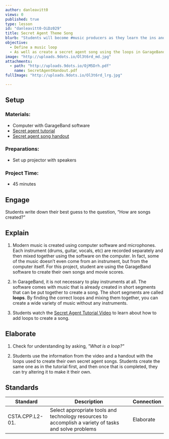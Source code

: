 ```yaml
---
author: danleavitt0
views: 0
published: true
type: lesson
id: "danleavitt0-OiDz029"
title: Secret Agent Theme Song
blurb: "Students will become #music producers as they learn the ins and outs of creating their own songs using #GarageBand."
objective: 
  - Define a music loop
  - As well as create a secret agent song using the loops in GarageBand
image: "http://uploads.9dots.io/Ol3t6rd_md.jpg"
attachments: 
  - path: "http://uploads.9dots.io/OjM5Drh.pdf"
    name: SecretAgentHandout.pdf
fullImage: "http://uploads.9dots.io/Ol3t6rd_lrg.jpg"

---
```


## Setup

### Materials:

- Computer with GarageBand software
- [Secret agent tutorial](https://www.youtube.com/watch?v=HMuQchbJRG0)
- [Secret agent song handout](http://uploads.9dots.io/OjM5Drh.pdf)

### Preparations:

- Set up projector with speakers

### Project Time:

- 45 minutes
 
## Engage

Students write down their best guess to the question, “How are songs created?”

## Explain

1. Modern music is created using computer software and microphones. Each instrument (drums, guitar, vocals, etc) are recorded separately and then mixed together using the software on the computer. In fact, some of the music doesn’t even come from an instrument, but from the computer itself. For this project, student are using the GarageBand software to create their own songs and movie scores.

2. In GarageBand, it is not necessary to play instruments at all. The software comes with music that is already created in short segments that can be put together to create a song. The short segments are called **loops**. By finding the correct loops and mixing them together, you can create a wide variety of music without any instruments.

3. Students watch the [Secret Agent Tutorial Video](https://www.youtube.com/watch?v=HMuQchbJRG0) to learn about how to add loops to create a song.

## Elaborate

1. Check for understanding by asking, _"What is a loop?"_

2. Students use the information from the video and a handout with the loops used to create their own secret agent songs. Students create the same one as in the tutorial first, and then once that is completed, they can try altering it to make it their own.

## Standards

| Standard      | Description   | Connection  |
| ------------- |---------------| ------|
| CSTA.CPP.L2-01. | Select appropriate tools and technology resources to accomplish a variety of tasks and solve problems | Elaborate | 
